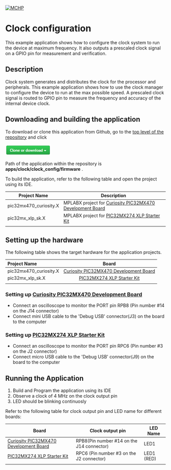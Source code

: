 [![MCHP](https://www.microchip.com/ResourcePackages/Microchip/assets/dist/images/logo.png)](https://www.microchip.com)

# Clock configuration

This example application shows how to configure the clock system to run the device at maximum frequency. It also outputs a prescaled clock signal on a GPIO pin for measurement and verification.

## Description

Clock system generates and distributes the clock for the processor and peripherals. This example application shows how to use the clock manager to configure the device to run at the max possible speed. A prescaled clock signal is routed to GPIO pin to measure the frequency and accuracy of the internal device clock.

## Downloading and building the application

To download or clone this application from Github, go to the [top level of the repository](https://github.com/Microchip-MPLAB-Harmony/csp_apps_pic32mx) and click

![clone](../../../docs/images/clone.png)

Path of the application within the repository is **apps/clock/clock_config/firmware** .

To build the application, refer to the following table and open the project using its IDE.

| Project Name      | Description                                    |
| ----------------- | ---------------------------------------------- |
| pic32mx470_curiosity.X | MPLABX project for [Curiosity PIC32MX470 Development Board](https://www.microchip.com/Developmenttools/ProductDetails/dm320103) |
| pic32mx_xlp_sk.X | MPLABX project for [PIC32MX274 XLP Starter Kit](https://www.microchip.com/DevelopmentTools/ProductDetails/DM320105) |
|||

## Setting up the hardware

The following table shows the target hardware for the application projects.

| Project Name| Board|
|:---------|:---------:|
| pic32mx470_curiosity.X | [Curiosity PIC32MX470 Development Board](https://www.microchip.com/Developmenttools/ProductDetails/dm320103) |
| pic32mx_xlp_sk.X | [PIC32MX274 XLP Starter Kit](https://www.microchip.com/DevelopmentTools/ProductDetails/DM320105) |
|||

### Setting up [Curiosity PIC32MX470 Development Board](https://www.microchip.com/Developmenttools/ProductDetails/dm320103)

- Connect an oscilloscope to monitor the PORT pin RPB8 (Pin number #14 on the J14 connector)
- Connect mini USB cable to the 'Debug USB' connector(J3) on the board to the computer

### Setting up [PIC32MX274 XLP Starter Kit](https://www.microchip.com/DevelopmentTools/ProductDetails/DM320105)

- Connect an oscilloscope to monitor the PORT pin RPC6 (Pin number #3 on the J2 connector)
- Connect micro USB cable to the 'Debug USB' connector(J9) on the board to the computer

## Running the Application

1. Build and Program the application using its IDE
2. Observe a clock of 4 MHz on the clock output pin
3. LED should be blinking continuosly

Refer to the following table for clock output pin and LED name for different boards:

| Board      | Clock output pin | LED Name |
| ---------- | ---------------- |--------- |
|  [Curiosity PIC32MX470 Development Board](https://www.microchip.com/Developmenttools/ProductDetails/dm320103)  |RPB8(Pin number #14 on the J14 connector)   | LED1 |
|  [PIC32MX274 XLP Starter Kit](https://www.microchip.com/DevelopmentTools/ProductDetails/DM320105)  | RPC6 (Pin number #3 on the J2 connector)  | LED1 (RED) |
||||
